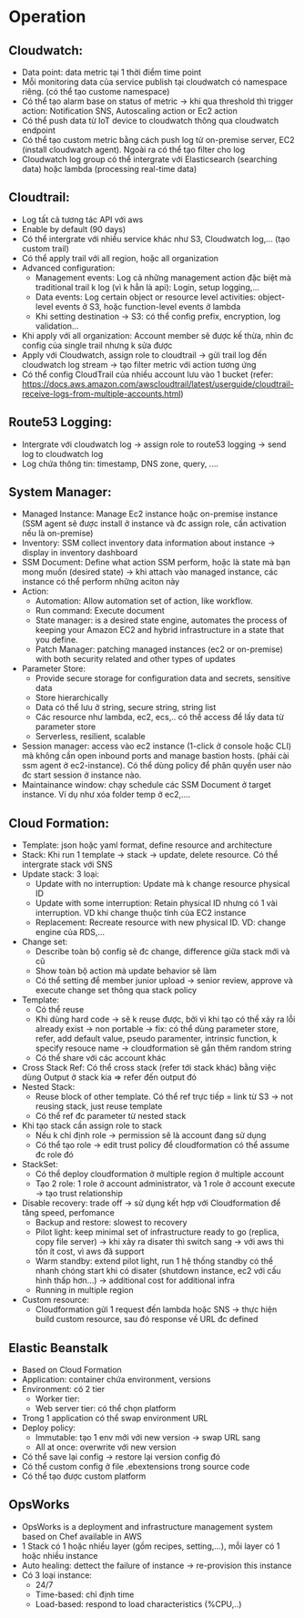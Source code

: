 # Operation

## Cloudwatch:
 - Data point: data metric tại 1 thời điểm time point
 - Mỗi monitoring data của service publish tại cloudwatch có namespace riêng. (có thể tạo custome namespace)
 - Có thể tạo alarm base on status of metric -> khi qua threshold thì trigger action: Notification SNS, Autoscaling action or Ec2 action
 - Có thể push data từ IoT device to cloudwatch thông qua cloudwatch endpoint
 - Có thể tạo custom metric bằng cách push log từ on-premise server, EC2 (install cloudwatch agent). Ngoài ra có thể tạo filter cho log
  - Cloudwatch log group có thể intergrate với Elasticsearch (searching data) hoặc lambda (processing real-time data)
 
 ## Cloudtrail:
  - Log tất cả tương tác API với aws
  - Enable by default (90 days)
  - Có thể intergrate với nhiều service khác như S3, Cloudwatch log,... (tạo custom trail)
  - Có thể apply trail với all region, hoặc all organization
  - Advanced configuration:
    - Management events: Log cả những management action đặc biệt mà traditional trail k log (vì k hẳn là api): Login, setup logging,...
    - Data events: Log certain object or resource level activities: object-level events ở S3, hoặc function-level events ở lambda
    - Khi setting destination -> S3: có thể config prefix, encryption, log validation...
  - Khi apply với all organization: Account member sẽ được kế thừa, nhìn đc config của single trail nhưng k sửa được
  - Apply với Cloudwatch, assign role to cloudtrail -> gửi trail log đến cloudwatch log stream -> tạo filter metric với action tương ứng
  - Có thể config CloudTrail của nhiều account lưu vào 1 bucket (refer: https://docs.aws.amazon.com/awscloudtrail/latest/userguide/cloudtrail-receive-logs-from-multiple-accounts.html)
  
## Route53 Logging:
  - Intergrate với cloudwatch log -> assign role to route53 logging -> send log to cloudwatch log
  - Log chứa thông tin: timestamp, DNS zone, query, ....

## System Manager:
  - Managed Instance: Manage Ec2 instance hoặc on-premise instance (SSM agent sẽ được install ở instance và đc assign role, cần activation nếu là on-premise)
  - Inventory: SSM collect inventory data information about instance -> display in inventory dashboard
  - SSM Document: Define what action SSM perform, hoặc là state mà bạn mong muốn (desired state) -> khi attach vào managed instance, các instance có thể perform những aciton này
  - Action:
    - Automation: Allow automation set of action, like workflow. 
    - Run command: Execute document
    - State manager: is a desired state engine, automates the process of keeping your Amazon EC2 and hybrid infrastructure in a state that you define.
    - Patch Manager: patching managed instances (ec2 or on-premise) with both security related and other types of updates
  - Parameter Store:
    - Provide secure storage for configuration data and secrets, sensitive data
    - Store hierarchically
    - Data có thể lưu ở string, secure string, string list
    - Các resource như lambda, ec2, ecs,.. có thể access để lấy data từ parameter store
    - Serverless, resilient, scalable
  - Session manager: access vào ec2 instance (1-click ở console hoặc CLI) mà không cần open inbound ports and manage bastion hosts. (phải cài ssm agent ở ec2-instance). Có thể dùng policy để phân quyền user nào đc start session ở instance nào.
  - Maintainance window: chạy schedule các SSM Document ở target instance. Ví dụ như xóa folder temp ở ec2,....
    
## Cloud Formation:
  - Template: json hoặc yaml format, define resource and architecture
  - Stack: Khi run 1 template -> stack -> update, delete resource. Có thể intergrate stack với SNS
  - Update stack: 3 loại:
    - Update with no interruption: Update mà k change resource physical ID
    - Update with some interruption: Retain physical ID nhưng có 1 vài interruption. VD khi change thuộc tính của EC2 instance
    - Replacement: Recreate resource with new physical ID. VD: change engine của RDS,...
  - Change set:
    - Describe toàn bộ config sẽ đc change, difference giữa stack mới và cũ
    - Show toàn bộ action mà update behavior sẽ làm
    - Có thể setting để member junior upload -> senior review, approve và execute change set thông qua stack policy
  - Template:
    - Có thể reuse
    - Khi dùng hard code -> sẽ k reuse được, bởi vì khi tạo có thể xảy ra lỗi already exist -> non portable -> fix: có thể dùng parameter store, refer, add default value, pseudo paramenter, intrinsic function, k specify resouce name -> cloudformation sẽ gắn thêm random string
    - Có thể share với các account khác
  - Cross Stack Ref: Có thể cross stack (refer tới stack khác) bằng việc dùng Output ở stack kia => refer đến output đó
  - Nested Stack: 
    - Reuse block of other template. Có thể ref trực tiếp = link từ S3 -> not reusing stack, just reuse template
    - Có thể ref đc parameter từ nested stack
  - Khi tạo stack cần assign role to stack
    - Nếu k chỉ định role -> permission sẽ là account đang sử dụng
    - Có thể tạo role -> edit trust policy để cloudformation có thể assume đc role đó
  - StackSet:
    - Có thể deploy cloudformation ở multiple region ở multiple account
    - Tạo 2 role: 1 role ở account administrator, và 1 role ở account execute -> tạo trust relationship
  - Disable recovery: trade off -> sử dụng kết hợp với Cloudformation để tăng speed, perfomance
    - Backup and restore: slowest to recovery
    - Pilot light: keep minimal set of infrastructure ready to go (replica, copy file server) -> khi xảy ra disater thì switch sang -> với aws thì tốn ít cost, vì aws đã support
    - Warm standby: extend pilot light, run 1 hệ thống standby có thể nhanh chóng start khi có disater (shutdown instance, ec2 với cấu hình thấp hơn...) -> additional cost for additional infra
    - Running in multiple region
  - Custom resource: 
    - Cloudformation gửi 1 request đến lambda hoặc SNS -> thực hiện build custom resource, sau đó response về URL đc defined

## Elastic Beanstalk
 - Based on Cloud Formation
 - Application: container chứa environment, versions
 - Environment: có 2 tier
   - Worker tier:
   - Web server tier: có thể chọn platform
 - Trong 1 application có thể swap environment URL 
 - Deploy policy:
   - Immutable: tạo 1 env mới với new version -> swap URL sang
   - All at once: overwrite với new version
 - Có thể save lại config -> restore lại version config đó
 - Có thể custom config ở file .ebextensions trong source code
 - Có thể tạo được custom platform
 
 ## OpsWorks
 - OpsWorks is a deployment and infrastructure management system based on Chef available in AWS
 - 1 Stack có 1 hoặc nhiều layer (gồm recipes, setting,...), mỗi layer có 1 hoặc nhiều instance
 - Auto healing: dettect the failure of instance -> re-provision this instance
 - Có 3 loại instance:
   - 24/7
   - Time-based: chỉ định time
   - Load-based: respond to load characteristics (%CPU,..)
